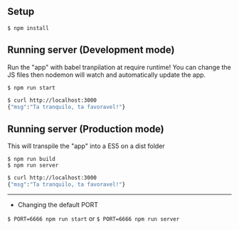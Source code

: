 
## Setup

`$ npm install`

## Running server (Development mode)

Run the "app" with babel tranpilation at require runtime!
You can change the JS files then nodemon will watch and automatically update the app.

`$ npm run start`

```sh
$ curl http://localhost:3000
{"msg":"Ta tranquilo, ta favoravel!"}
```

## Running server (Production mode)

This will transpile the "app" into a ES5 on a dist folder

`$ npm run build`  
`$ npm run server`

```sh
$ curl http://localhost:3000
{"msg":"Ta tranquilo, ta favoravel!"}
```

----

- Changing the default PORT

`$ PORT=6666 npm run start`
or
`$ PORT=6666 npm run server`
